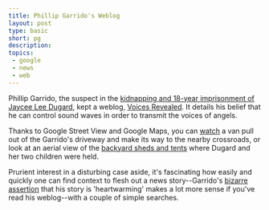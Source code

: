 ```yaml
---
title: Phillip Garrido's Weblog
layout: post
type: basic
short: pg
description: 
topics:
 - google
 - news
 - web
---
```

Phillip Garrido, the suspect in the [kidnapping and 18-year imprisonment of Jaycee Lee Dugard](http://www.nytimes.com/2009/08/28/us/28abduct.html?hp), kept a weblog, [Voices Revealed](http://voicesrevealed.blogspot.com/). It details his belief that he can control sound waves in order to transmit the voices of angels.

Thanks to Google Street View and Google Maps, you can [watch](http://maps.google.com/maps?f=d&source=s_d&saddr=1554+walnut+ave,+antioch,+ca&daddr=bown+%26+viera,+antioch,+ca&hl=en&geocode=&mra=ls&sll=38.008597,-121.771473&sspn=0.011006,0.022724&ie=UTF8&ll=38.008459,-121.770549&spn=0.000617,0.00284&t=h&z=19&layer=c&cbll=38.008459,-121.770548&panoid=SIM_k8E4Rv84rEg54dBy4A&cbp=11,0,,0,5.25) a van pull out of the Garrido's driveway and make its way to the nearby crossroads, or look at an aerial view of the  [backyard sheds and tents](http://maps.google.com/maps?f=q&source=s_q&hl=en&geocode=&q=1554+WALNUT+AVE,+antioch,+ca&sll=37.0625,-95.677068&sspn=53.477264,55.634766&ie=UTF8&ll=38.00857,-121.77141&spn=0.000411,0.000424&t=h&z=21) where Dugard and her two children were held.

Prurient interest in a disturbing case aside, it's fascinating how easily and quickly one can find context to flesh out a news story--Garrido's [bizarre assertion](http://www.guardian.co.uk/world/2009/aug/28/jaycee-lee-dugard-kidnap-suspect-garrido-speaks) that his story is 'heartwarming' makes a lot more sense if you've read his weblog--with a couple of simple searches.